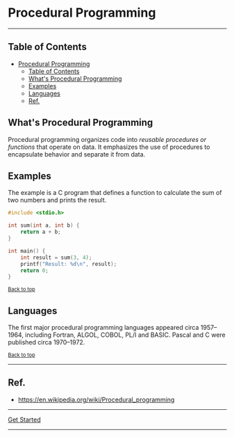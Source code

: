 # Procedural Programming

---

## Table of Contents
<!-- TOC -->
* [Procedural Programming](#procedural-programming)
  * [Table of Contents](#table-of-contents)
  * [What's Procedural Programming](#whats-procedural-programming)
  * [Examples](#examples)
  * [Languages](#languages)
  * [Ref.](#ref)
<!-- TOC -->


## What's Procedural Programming

Procedural programming organizes code into *reusable procedures or functions* that operate on data. It emphasizes the use of procedures to encapsulate behavior and separate it from data.

## Examples

The example is a C program that defines a function to calculate the sum of two numbers and prints the result.

```c
#include <stdio.h>

int sum(int a, int b) {
    return a + b;
}

int main() {
    int result = sum(3, 4);
    printf("Result: %d\n", result);
    return 0;
}
```

<sub>[Back to top](#table-of-contents)</sub>

## Languages

The first major procedural programming languages appeared circa 1957–1964, including Fortran, ALGOL, COBOL, PL/I and BASIC. Pascal and C were published circa 1970–1972.

<sub>[Back to top](#table-of-contents)</sub>

---

## Ref.

- https://en.wikipedia.org/wiki/Procedural_programming

---

[Get Started](../../../../../get-started.md#paradigms) 

---


